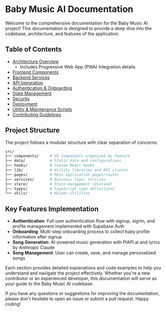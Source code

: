 # Baby Music AI Documentation

Welcome to the comprehensive documentation for the Baby Music AI project! This documentation is designed to provide a deep dive into the codebase, architecture, and features of the application.

## Table of Contents

- [Architecture Overview](./architecture.md)
  - Includes Progressive Web App (PWA) Integration details
- [Frontend Components](./frontend.md)
- [Backend Services](./backend.md)
- [API Integration](./api-integration.md)
- [Authentication & Onboarding](./auth-onboarding.md)
- [State Management](./state-management.md)
- [Security](./security.md)
- [Deployment](./deployment.md)
- [Utility & Maintenance Scripts](./utility-scripts.md)
- [Contributing Guidelines](./contributing.md)

## Project Structure

The project follows a modular structure with clear separation of concerns:

```bash
src/
├── components/     # UI components organized by feature
├── data/           # Static data and configurations
├── hooks/          # Custom React hooks
├── lib/            # Utility libraries and API clients
├── pages/          # Main application pages/routes
├── services/       # Business logic services
├── store/          # State management (Zustand)
├── types/          # TypeScript type definitions
└── utils/          # Helper utilities
```

## Key Features Implementation

- **Authentication**: Full user authentication flow with signup, signin, and profile management implemented with Supabase Auth
- **Onboarding**: Multi-step onboarding process to collect baby profile information after signup
- **Song Generation**: AI-powered music generation with PIAPI.ai and lyrics by Anthropic Claude
- **Song Management**: User can create, save, and manage personalized songs

Each section provides detailed explanations and code examples to help you understand and navigate the project effectively. Whether you're a new contributor or an experienced developer, this documentation will serve as your guide to the Baby Music AI codebase.

If you have any questions or suggestions for improving the documentation, please don't hesitate to open an issue or submit a pull request. Happy coding!
